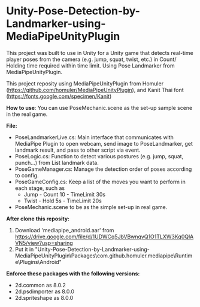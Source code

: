 # Unity-Pose-Detection-by-Landmarker-using-MediaPipeUnityPlugin

This project was built to use in Unity for a Unity game that detects real-time player poses from the camera (e.g. jump, squat, twist, etc.) in Count/ Holding time required within time limit. Using Pose Landmarker from MediaPipeUnityPlugin.

This project reposity using MediaPipeUnityPlugin from Homuler (https://github.com/homuler/MediaPipeUnityPlugin), and Kanit Thai font (https://fonts.google.com/specimen/Kanit)

**How to use**: You can use PoseMechanic.scene as the set-up sample scene in the real game.

**File:**
  - PoseLandmarkerLive.cs: Main interface that communicates with MediaPipe Plugin to open webcam, send image to PoseLandmarker, get landmark result, and pass to other script via event.
  - PoseLogic.cs: Function to detect various postures (e.g. jump, squat, punch...) from List<Vector3> landmark data.
  - PoseGameManager.cs: Manage the detection order of poses according to config.
  - PoseGameConfig.cs: Keep a list of the moves you want to perform in each stage, such as
    - Jump - Count 10 - TimeLimit 30s
    - Twist - Hold 5s - TimeLimit 20s
  - PoseMechanic.scene to be as the simple set-up in real game.

**After clone this reposity:**
1. Download 'mediapipe_android.aar' from https://drive.google.com/file/d/1UDWCq5JbVBwnqvQ1O1TLXW3Kq0QlAVN5/view?usp=sharing
2. Put it in "Unity-Pose-Detection-by-Landmarker-using-MediaPipeUnityPlugin\Packages\com.github.homuler.mediapipe\Runtime\Plugins\Android"

**Enforce these packages with the following versions:**
- 2d.common as 8.0.2
- 2d.psdimporter as 8.0.0
- 2d.spriteshape as 8.0.0


